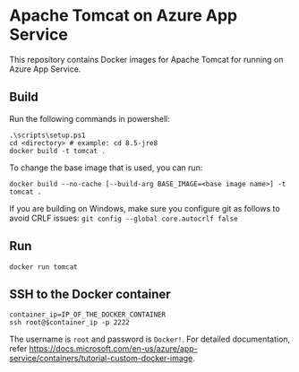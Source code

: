 # Apache Tomcat on Azure App Service

This repository contains Docker images for Apache Tomcat for running on Azure App Service.

## Build
Run the following commands in powershell:
```
.\scripts\setup.ps1
cd <directory> # example: cd 8.5-jre8
docker build -t tomcat .
```
To change the base image that is used, you can run:
```
docker build --no-cache [--build-arg BASE_IMAGE=<base image name>] -t tomcat .
```

If you are building on Windows, make sure you configure git as follows to avoid CRLF issues: `git config --global core.autocrlf false`

## Run

```
docker run tomcat
```

## SSH to the Docker container

```
container_ip=IP_OF_THE_DOCKER_CONTAINER
ssh root@$container_ip -p 2222
```

The username is `root` and password is `Docker!`. For detailed documentation, refer https://docs.microsoft.com/en-us/azure/app-service/containers/tutorial-custom-docker-image.

